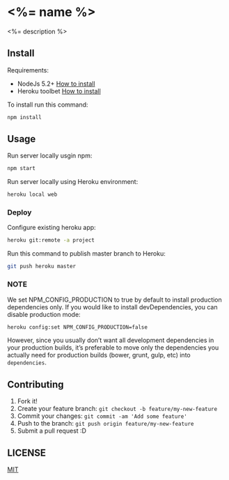 # <%= name %>

<%= description %>

## Install

Requirements:

* NodeJs 5.2+ [How to install](https://nodejs.org/download/)
* Heroku toolbet [How to install](https://toolbelt.heroku.com)

To install run this command:

```bash
npm install
```

## Usage

Run server locally usgin npm:

```bash
npm start
```

Run server locally using Heroku environment:

```bash
heroku local web
```

### Deploy

Configure existing heroku app:

```bash
heroku git:remote -a project
```

Run this command to publish master branch to Heroku:

```bash
git push heroku master
```

### NOTE

We set NPM_CONFIG_PRODUCTION to true by default to install production dependencies only. If you would like to install devDependencies, you can disable production mode:

```bash
heroku config:set NPM_CONFIG_PRODUCTION=false
```

However, since you usually don’t want all development dependencies in your production builds, it’s preferable to move only the dependencies you actually need for production builds (bower, grunt, gulp, etc) into `dependencies`.


## Contributing

1. Fork it!
2. Create your feature branch: `git checkout -b feature/my-new-feature`
3. Commit your changes: `git commit -am 'Add some feature'`
4. Push to the branch: `git push origin feature/my-new-feature`
5. Submit a pull request :D


## LICENSE

[MIT](LICENSE)
